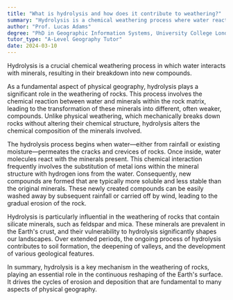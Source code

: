 ```yaml
---
title: "What is hydrolysis and how does it contribute to weathering?"
summary: "Hydrolysis is a chemical weathering process where water reacts with minerals, breaking them down into new compounds."
author: "Prof. Lucas Adams"
degree: "PhD in Geographic Information Systems, University College London"
tutor_type: "A-Level Geography Tutor"
date: 2024-03-10
---
```


Hydrolysis is a crucial chemical weathering process in which water interacts with minerals, resulting in their breakdown into new compounds.

As a fundamental aspect of physical geography, hydrolysis plays a significant role in the weathering of rocks. This process involves the chemical reaction between water and minerals within the rock matrix, leading to the transformation of these minerals into different, often weaker, compounds. Unlike physical weathering, which mechanically breaks down rocks without altering their chemical structure, hydrolysis alters the chemical composition of the minerals involved.

The hydrolysis process begins when water—either from rainfall or existing moisture—permeates the cracks and crevices of rocks. Once inside, water molecules react with the minerals present. This chemical interaction frequently involves the substitution of metal ions within the mineral structure with hydrogen ions from the water. Consequently, new compounds are formed that are typically more soluble and less stable than the original minerals. These newly created compounds can be easily washed away by subsequent rainfall or carried off by wind, leading to the gradual erosion of the rock.

Hydrolysis is particularly influential in the weathering of rocks that contain silicate minerals, such as feldspar and mica. These minerals are prevalent in the Earth's crust, and their vulnerability to hydrolysis significantly shapes our landscapes. Over extended periods, the ongoing process of hydrolysis contributes to soil formation, the deepening of valleys, and the development of various geological features.

In summary, hydrolysis is a key mechanism in the weathering of rocks, playing an essential role in the continuous reshaping of the Earth's surface. It drives the cycles of erosion and deposition that are fundamental to many aspects of physical geography.
    